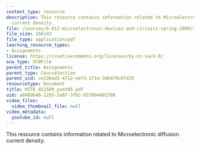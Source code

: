```yaml
---
content_type: resource
description: This resource contains information related to Microelectronic diffusion
  current density.
file: /courses/6-012-microelectronic-devices-and-circuits-spring-2009/a8489b4612953a073f02657094482780_MIT6_012S09_pset05.pdf
file_size: 156143
file_type: application/pdf
learning_resource_types:
- Assignments
license: https://creativecommons.org/licenses/by-nc-sa/4.0/
ocw_type: OCWFile
parent_title: Assignments
parent_type: CourseSection
parent_uid: ce136ad3-4712-eef3-1f1e-3d64f9c87425
resourcetype: Document
title: MIT6_012S09_pset05.pdf
uid: a8489b46-1295-3a07-3f02-657094482780
video_files:
  video_thumbnail_file: null
video_metadata:
  youtube_id: null
---
```

This resource contains information related to Microelectronic diffusion current density.